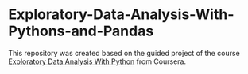 # Exploratory-Data-Analysis-With-Pythons-and-Pandas


This repository was created based on the guided project of the course [Exploratory Data Analysis With Python](https://www.coursera.org/learn/exploratory-data-analysis-python-pandas) from Coursera.
